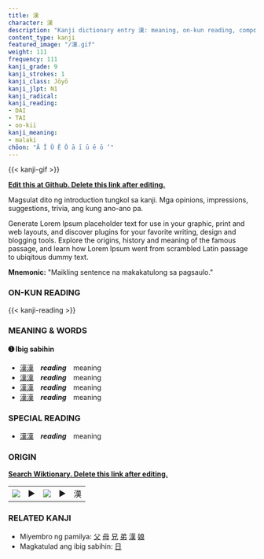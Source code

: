 ```yaml
---
title: 漢
character: 漢
description: "Kanji dictionary entry 漢: meaning, on-kun reading, compounds, origin, related kanji"
content_type: kanji
featured_image: "/漢.gif"
weight: 111
frequency: 111
kanji_grade: 9
kanji_strokes: 1
kanji_class: Jōyō
kanji_jlpt: N1
kanji_radical: 
kanji_reading: 
- DAI
- TAI
- oo-kii
kanji_meaning:
- malaki
chōon: "Ā Ī Ū Ē Ō ā ī ū ē ō ’"
---
```

[//]: # (Don't edit the line below. Kanji animated GIF code is automatically generated.)
{{< kanji-gif >}}

[//]: # (Edit below this line.)

**[Edit this at Github. Delete this link after editing.](https://github.com/tim0g/tim/tree/main/content/kanji/漢/index.md)**

Magsulat dito ng introduction tungkol sa kanji. Mga opinions, impressions, suggestions, trivia, ang kung ano-ano pa.

Generate Lorem Ipsum placeholder text for use in your graphic, print and web layouts, and discover plugins for your favorite writing, design and blogging tools. Explore the origins, history and meaning of the famous passage, and learn how Lorem Ipsum went from scrambled Latin passage to ubiqitous dummy text.
 
**Mnemonic:** "Maikling sentence na makakatulong sa pagsaulo."

### ON-KUN READING

[//]: # (Don't edit the line below. ON-KUN READING code is automatically generated.)
{{< kanji-reading >}}

### MEANING & WORDS

#### ➊ **Ibig sabihin**
  - [漢](../漢)[漢](../漢)　***reading***　meaning
  - [漢](../漢)[漢](../漢)　***reading***　meaning
  - [漢](../漢)[漢](../漢)　***reading***　meaning
  - [漢](../漢)[漢](../漢)　***reading***　meaning

### SPECIAL READING
  - [漢](../漢)[漢](../漢)　***reading***　meaning

### ORIGIN

**[Search Wiktionary. Delete this link after editing.](https://wiktionary.org/wiki/漢)**
<table class="kanji-table"><tr><td>
<img src="60px-漢-bronze.svg.png">
</td><td>▶</td><td>
<img src="60px-漢-oracle.svg.png">
</td><td>▶</td>
<td class="kanji-origin">漢</td>
</tr></table>

### RELATED KANJI
- Miyembro ng pamilya: [父](../父) [母](../母) [兄](../兄) [弟](../弟) [漢](../漢) [娘](../娘)
- Magkatulad ang ibig sabihin: [日](../日)
